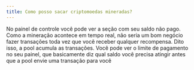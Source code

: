 ```yaml
---
title: Como posso sacar criptomoedas mineradas?
---
```


No painel de controle você pode ver a seção com seu saldo não pago. Como a mineração acontece em tempo real, não seria um bom negócio fazer transações toda vez que você receber qualquer recompensa. Dito isso, a pool acumula as transações. Você pode ver o limite de pagamento no seu painel, que basicamente diz qual saldo você precisa atingir antes que a pool envie uma transação para você